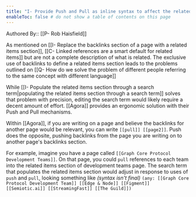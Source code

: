 ```yaml
---
title: "I- Provide Push and Pull as inline syntax to affect the related items section for a page"
enableToc: false # do not show a table of contents on this page
---
```


Authored By:: [[P- Rob Haisfield]]


As mentioned on [[I- Replace the backlinks section of a page with a related items section]], [[C- Linked references are a smart default for related items]] but are not a complete description of what is related. The exclusive use of backlinks to define a related items section leads to the problems outlined on [[Q- How do we solve the problem of different people referring to the same concept with different language]]

While [[I- Populate the related items section through a search term|populating the related items section through a search term]] solves that problem with precision, editing the search term would likely require a decent amount of effort. [[Agora]] provides an ergonomic solution with their Push and Pull mechanisms.

Within [[Agora]], if you are writing on a page and believe the backlinks for another page would be relevant, you can write `[[pull]] [[page2]]`. Push does the opposite, pushing backlinks from the page you are writing on to another page's backlinks section.

For example, imagine you have a page called `[[Graph Core Protocol Development Teams]]`. On that page, you could `pull` references to each team into the related items section of development teams page. The search term that populates the related items section would adjust in response to uses of `push` and `pull`, looking something like *(syntax isn't final)* `(any: [[Graph Core Protocol Development Team]] [[Edge & Node]] [[Figment]] [[Semiotic.ai]] [[StreamingFast]] [[The Guild]])`
